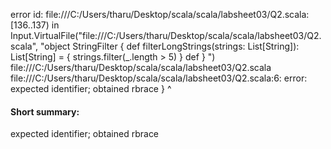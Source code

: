 error id: file:///C:/Users/tharu/Desktop/scala/scala/labsheet03/Q2.scala:[136..137) in Input.VirtualFile("file:///C:/Users/tharu/Desktop/scala/scala/labsheet03/Q2.scala", "object StringFilter  {
  def filterLongStrings(strings: List[String]): List[String] = {
    strings.filter(_.length > 5)
  }
  def
}
")
file:///C:/Users/tharu/Desktop/scala/scala/labsheet03/Q2.scala
file:///C:/Users/tharu/Desktop/scala/scala/labsheet03/Q2.scala:6: error: expected identifier; obtained rbrace
}
^
#### Short summary: 

expected identifier; obtained rbrace